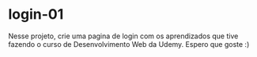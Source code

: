 # login-01
Nesse projeto, crie uma pagina de login com os aprendizados que tive fazendo o curso de Desenvolvimento Web da Udemy. Espero que goste :)

 

